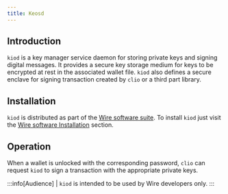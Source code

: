```yaml
---
title: Keosd
---
```


## Introduction

`kiod` is a key manager service daemon for storing private keys and signing digital messages. It provides a secure key storage medium for keys to be encrypted at rest in the associated wallet file. `kiod` also defines a secure enclave for signing transaction created by `clio` or a third part library.

## Installation

`kiod` is distributed as part of the [Wire software suite](https://github.com/Wire-Network/wire-sysio/blob/master/README.md). To install `kiod` just visit the [Wire software Installation](/docs/getting-started/install-dependencies.md) section.

## Operation

When a wallet is unlocked with the corresponding password, `clio` can request `kiod` to sign a transaction with the appropriate private keys.

:::info[Audience]
| `kiod` is intended to be used by Wire developers only.
:::